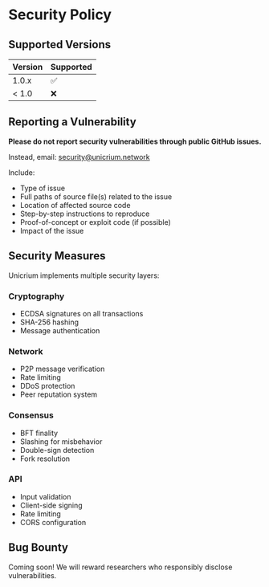 # Security Policy

## Supported Versions

| Version | Supported          |
| ------- | ------------------ |
| 1.0.x   | :white_check_mark: |
| < 1.0   | :x:                |

## Reporting a Vulnerability

**Please do not report security vulnerabilities through public GitHub issues.**

Instead, email: security@unicrium.network

Include:
- Type of issue
- Full paths of source file(s) related to the issue
- Location of affected source code
- Step-by-step instructions to reproduce
- Proof-of-concept or exploit code (if possible)
- Impact of the issue

## Security Measures

Unicrium implements multiple security layers:

### Cryptography
- ECDSA signatures on all transactions
- SHA-256 hashing
- Message authentication

### Network
- P2P message verification
- Rate limiting
- DDoS protection
- Peer reputation system

### Consensus
- BFT finality
- Slashing for misbehavior
- Double-sign detection
- Fork resolution

### API
- Input validation
- Client-side signing
- Rate limiting
- CORS configuration

## Bug Bounty

Coming soon! We will reward researchers who responsibly disclose vulnerabilities.
